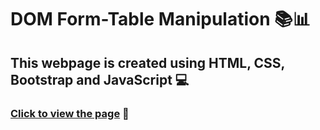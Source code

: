 # DOM Form-Table Manipulation 📚📊

## This webpage is created using HTML, CSS, Bootstrap and JavaScript 💻

### [Click to view the page](bala-domtablemanipulation.netlify.app) 🚀

